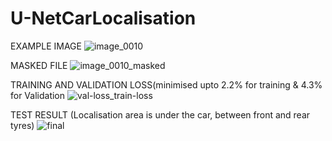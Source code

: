 # U-NetCarLocalisation

EXAMPLE IMAGE 
![image_0010](https://user-images.githubusercontent.com/23450113/50496084-bbad1780-0a2d-11e9-8f06-57a6072028be.jpg)

  MASKED FILE 
![image_0010_masked](https://user-images.githubusercontent.com/23450113/50496087-bea80800-0a2d-11e9-8b12-ed94c2fd88c3.png)

TRAINING AND VALIDATION LOSS(minimised upto 2.2% for training & 4.3% for Validation
![val-loss_train-loss](https://user-images.githubusercontent.com/23450113/80147637-1ae45300-85b4-11ea-913e-3bb1eb5f8a19.png)

TEST RESULT (Localisation area is under the car, between front and rear tyres)
![final](https://user-images.githubusercontent.com/23450113/80147519-e8d2f100-85b3-11ea-856d-81b81905a3e1.png)
